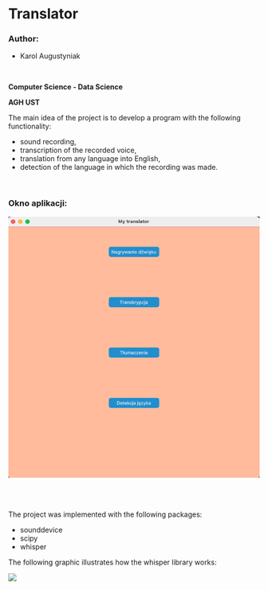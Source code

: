 # Translator

<h3> Author: </h3>

- Karol Augustyniak
<br>

<b>Computer Science - Data Science</b>

<b>AGH UST</b>

The main idea of the project is to develop a program with the following functionality:
- sound recording,
- transcription of the recorded voice,
- translation from any language into English,
- detection of the language in which the recording was made.

<br>

<h3> Okno aplikacji: </h3>

<p align="center">

<img src="https://raw.githubusercontent.com/poko09/Translator/main/images/gui_picture.png">

</p>

<br> </br>

The project was implemented with the following packages:
- sounddevice
- scipy
- whisper

The following graphic illustrates how the whisper library works:

<img src="https://raw.githubusercontent.com/openai/whisper/main/approach.png">





